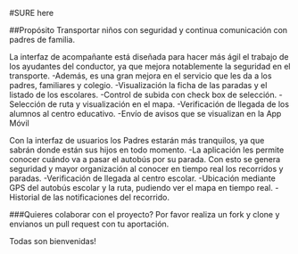 #SURE here

##Propósito
Transportar niños con seguridad y continua comunicación con padres de familia.

La interfaz  de acompañante está diseñada para hacer más ágil el trabajo de los ayudantes del conductor, ya que mejora notablemente la seguridad en el transporte.
-Además, es una gran mejora en el servicio que les da a los padres, familiares y colegio.
-Visualización la ficha de las paradas y el listado de los escolares.
-Control de subida con check box de selección.
-Selección de ruta y visualización en el mapa.
-Verificación de llegada de los alumnos al centro educativo.
-Envío de avisos que se visualizan en la App Móvil

Con la interfaz de usuarios los Padres estarán más tranquilos, ya que sabrán donde están sus hijos en todo momento.
-La aplicación les permite conocer cuándo va a pasar el autobús por su parada. Con esto se genera seguridad y mayor organización al conocer en tiempo real los recorridos y paradas.
-Verificación de llegada al centro escolar.
-Ubicación mediante GPS del autobús escolar y la ruta, pudiendo ver el mapa en tiempo real.
-Historial de las notificaciones del recorrido.

###Quieres colaborar con el proyecto?
Por favor realiza un fork y clone y envianos un pull request con tu aportación.

Todas son bienvenidas!